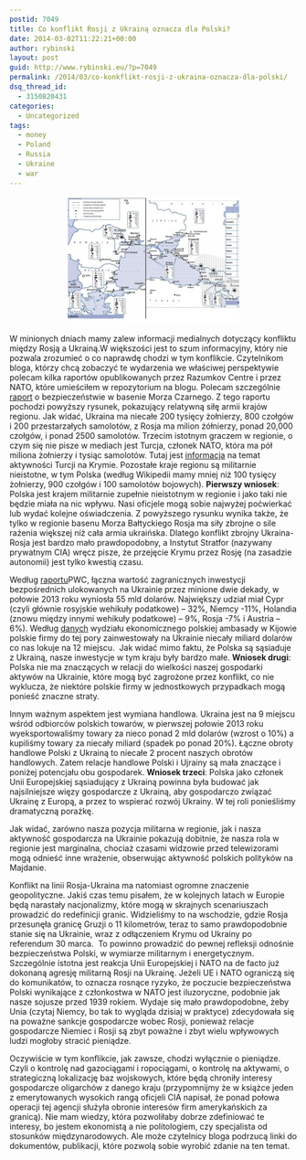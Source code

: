 ```yaml
---
postid: 7049
title: Co konflikt Rosji z Ukrainą oznacza dla Polski?
date: 2014-03-02T11:22:21+00:00
author: rybinski
layout: post
guid: http://www.rybinski.eu/?p=7049
permalink: /2014/03/co-konkflikt-rosji-z-ukraina-oznacza-dla-polski/
dsq_thread_id:
  - 3150820431
categories:
  - Uncategorized
tags:
  - money
  - Poland
  - Russia
  - Ukraine
  - war
---
```

<p style="text-align: center;">
  <a href="/uploads/2014/03/Crimea_armed_forces.jpg"><img class="size-medium wp-image-7050 aligncenter" title="Crimea_armed_forces" src="/uploads/2014/03/Crimea_armed_forces-300x224.jpg" alt="" width="300" height="224" /></a>
</p>

W minionych dniach mamy zalew informacji medialnych dotyczący konfliktu między Rosją a Ukrainą.W większości jest to szum informacyjny, który nie pozwala zrozumieć o co naprawdę chodzi w tym konflikcie. Czytelnikom bloga, którzy chcą zobaczyć te wydarzenia we właściwej perspektywie polecam kilka raportów opublikowanych przez Razumkov Centre i przez NATO, które umieściłem w repozytorium na blogu. Polecam szczególnie [raport](http://resources.rybinski.eu/resources/viewResource:42fcbf0e-a1e9-11e3-95ec-001b24eff4d8) o bezpieczeństwie w basenie Morza Czarnego. Z tego raportu pochodzi powyższy rysunek, pokazujący relatywną siłę armii krajów regionu. Jak widać, Ukraina ma niecałe 200 tysięcy żołnierzy, 800 czołgów i 200 przestarzałych samolotów, z Rosja ma milion żółnierzy, ponad 20,000 czołgów, i ponad 2500 samolotów. Trzecim istotnym graczem w regionie, o czym się nie pisze w mediach jest Turcja, członek NATO, która ma pół miliona żołnierzy i tysiąc samolotów. Tutaj jest [informacja](http://qha.com.ua/chubarov-erdogan-discussed-crimean-tatar-forum-130493en.html) na temat aktywności Turcji na Krymie. Pozostałe kraje regionu są militarnie nieistotne, w tym Polska (według Wikipedii mamy mniej niż 100 tysięcy żołnierzy, 900 czołgów i 100 samolotów bojowych). **Pierwszy wniosek**: Polska jest krajem militarnie zupełnie nieistotnym w regionie i jako taki nie będzie miała na nic wpływu. Nasi oficjele mogą sobie najwyżej poćwierkać lub wydać kolejne oświadczenia. Z powyższego rysunku wynika także, że tylko w regionie basenu Morza Bałtyckiego Rosja ma siły zbrojne o sile rażenia większej niż cała armia ukraińska. Dlatego konflikt zbrojny Ukraina-Rosja jest bardzo mało prawdopodobny, a Instytut Stratfor (nazywany prywatnym CIA) wręcz pisze, że przejęcie Krymu przez Rosję (na zasadzie autonomii) jest tylko kwestią czasu.

<!--more-->

Według [raportu](http://www.pwc.com/en_UA/ua/survey/2013/assets/ukraine_doingbusiness_2013.pdf)PWC, łączna wartość zagranicznych inwestycji bezpośrednich ulokowanych na Ukrainie przez minione dwie dekady, w połowie 2013 roku wyniosła 55 mld dolarów. Największy udział miał Cypr (czyli głównie rosyjskie wehikuły podatkowe) – 32%, Niemcy -11%, Holandia (znowu między innymi wehikuły podatkowe) – 9%, Rosja -7% i Austria – 6%). Według [danych](http://kiev.trade.gov.pl/pl/ukraine/article/detail,420,Polsko-ukrainska_wspolpraca_inwestycyjna.html) wydziału ekonomicznego polskiej ambasady w Kijowie polskie firmy do tej pory zainwestowały na Ukrainie niecały miliard dolarów co nas lokuje na 12 miejscu.  Jak widać mimo faktu, że Polska są sąsiaduje z Ukrainą, nasze inwestycje w tym kraju były bardzo małe. **Wniosek drugi**: Polska nie ma znaczących w relacji do wielkości naszej gospodarki aktywów na Ukrainie, które mogą być zagrożone przez konflikt, co nie wyklucza, że niektóre polskie firmy w jednostkowych przypadkach mogą ponieść znaczne straty.

Innym ważnym aspektem jest wymiana handlowa. Ukraina jest na 9 miejscu wśród odbiorców polskich towarów, w pierwszej połowie 2013 roku wyeksportowaliśmy towary za nieco ponad 2 mld dolarów (wzrost o 10%) a kupiliśmy towary za niecały miliard (spadek po ponad 20%). Łączne obroty handlowe Polski z Ukrainą to niecałe 2 procent naszych obrotów handlowych. Zatem relacje handlowe Polski i Ujrainy są mała znaczące i poniżej potencjału obu gospodarek. **Wniosek trzeci**: Polska jako członek Unii Europejskiej sąsiadujący z Ukrainą powinna była budować jak najsilniejsze więzy gospodarcze z Ukrainą, aby gospodarczo związać Ukrainę z Europą, a przez to wspierać rozwój Ukrainy. W tej roli ponieśliśmy dramatyczną porażkę.

Jak widać, zarówno nasza pozycja militarna w regionie, jak i nasza aktywność gospodarcza na Ukrainie pokazują dobitnie, że nasza rola w regionie jest marginalna, chociaż czasami widzowie przed telewizorami mogą odnieść inne wrażenie, obserwując aktywność polskich polityków na Majdanie.

Konflikt na linii Rosja-Ukraina ma natomiast ogromne znaczenie geopolityczne. Jakiś czas temu pisałem, że w kolejnych latach w Europie będą narastały nacjonalizmy, które mogą w skrajnych scenariuszach prowadzić do redefinicji granic. Widzieliśmy to na wschodzie, gdzie Rosja przesunęła granicę Gruzji o 11 kilometrów, teraz to samo prawdopodobnie stanie się na Ukrainie, wraz z odłączeniem Krymu od Ukrainy po referendum 30 marca.  To powinno prowadzić do pewnej refleksji odnośnie bezpieczeństwa Polski, w wymiarze militarnym i energetycznym. Szczególnie istotna jest reakcja Unii Europejskiej i NATO na de facto już dokonaną agresję militarną Rosji na Ukrainę. Jeżeli UE i NATO ograniczą się do komunikatów, to oznacza rosnące ryzyko, że poczucie bezpieczeństwa Polski wynikające z członkostwa w NATO jest iluzoryczne, podobnie jak nasze sojusze przed 1939 rokiem. Wydaje się mało prawdopodobne, żeby Unia (czytaj Niemcy, bo tak to wygląda dzisiaj w praktyce) zdecydowała się na poważne sankcje gospodarcze wobec Rosji, ponieważ relacje gospodarcze Niemiec i Rosji są zbyt poważne i zbyt wielu wpływowych ludzi mogłoby stracić pieniądze.

Oczywiście w tym konflikcie, jak zawsze, chodzi wyłącznie o pieniądze. Czyli o kontrolę nad gazociągami i ropociągami, o kontrolę na aktywami, o strategiczną lokalizację baz wojskowych, które będą chroniły interesy gospodarcze oligarchów z danego kraju (przypomnijmy że w książce jeden z emerytowanych wysokich rangą oficjeli CIA napisał, że ponad połowa operacji tej agencji służyła obronie interesów firm amerykańskich za granicą). Nie mam wiedzy, która pozwoliłaby dobrze zdefiniować te interesy, bo jestem ekonomistą a nie politologiem, czy specjalista od stosunków międzynarodowych. Ale może czytelnicy bloga podrzucą linki do dokumentów, publikacji, które pozwolą sobie wyrobić zdanie na ten temat.
